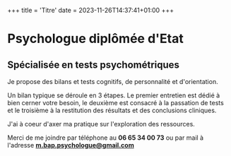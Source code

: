 +++
title = 'Titre'
date = 2023-11-26T14:37:41+01:00
+++

# Psychologue diplômée d'Etat
## Spécialisée en tests psychométriques
Je propose des bilans et tests cognitifs, de personnalité et d'orientation. 

Un bilan typique se déroule en 3 étapes. Le premier entretien est dédié à bien cerner votre besoin, le deuxième est consacré à la passation de tests et le troisième à la restitution des résultats et des conclusions cliniques. 

J'ai à coeur d'axer ma pratique sur l'exploration des ressources.

Merci de me joindre par téléphone au **06 65 34 00 73** ou par mail à l'adresse **m.bap.psychologue@gmail.com**

